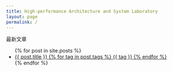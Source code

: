 ```yaml
---
title: High-performance Architecture and System Laboratory
layout: page
permalink: /
---
```


<section class="section">
    <div class="container">
        <aside class="menu">
            <p class="menu-label">最新文章</p>
            <ul class="menu-list">
                {% for post in site.posts %}
                <li>
                    <a href="{{ site.baseurl }}{{ post.url }}">
                        {{ post.title }}
                        {% for tag in post.tags %}
                        <span class="tag is-small is-link is-light">{{ tag }}</span>
                        {% endfor %}
                    </a>
                </li>
                {% endfor %}
            </ul>
        </aside>
    </div>
</section>
